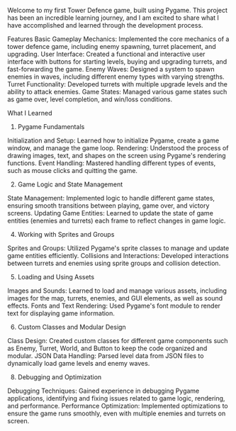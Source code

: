 Welcome to my first Tower Defence game, built using Pygame. This project has been an incredible learning journey, and I am excited to share what I have accomplished and learned through the development process.

Features
Basic Gameplay Mechanics: Implemented the core mechanics of a tower defence game, including enemy spawning, turret placement, and upgrading.
User Interface: Created a functional and interactive user interface with buttons for starting levels, buying and upgrading turrets, and fast-forwarding the game.
Enemy Waves: Designed a system to spawn enemies in waves, including different enemy types with varying strengths.
Turret Functionality: Developed turrets with multiple upgrade levels and the ability to attack enemies.
Game States: Managed various game states such as game over, level completion, and win/loss conditions.

What I Learned

1. Pygame Fundamentals

Initialization and Setup: Learned how to initialize Pygame, create a game window, and manage the game loop.
Rendering: Understood the process of drawing images, text, and shapes on the screen using Pygame's rendering functions.
Event Handling: Mastered handling different types of events, such as mouse clicks and quitting the game.

2. Game Logic and State Management
   
State Management: Implemented logic to handle different game states, ensuring smooth transitions between playing, game over, and victory screens.
Updating Game Entities: Learned to update the state of game entities (enemies and turrets) each frame to reflect changes in game logic.

4. Working with Sprites and Groups
   
Sprites and Groups: Utilized Pygame's sprite classes to manage and update game entities efficiently.
Collisions and Interactions: Developed interactions between turrets and enemies using sprite groups and collision detection.

5. Loading and Using Assets
   
Images and Sounds: Learned to load and manage various assets, including images for the map, turrets, enemies, and GUI elements, as well as sound effects.
Fonts and Text Rendering: Used Pygame's font module to render text for displaying game information.

6. Custom Classes and Modular Design
   
Class Design: Created custom classes for different game components such as Enemy, Turret, World, and Button to keep the code organized and modular.
JSON Data Handling: Parsed level data from JSON files to dynamically load game levels and enemy waves.

8. Debugging and Optimization
   
Debugging Techniques: Gained experience in debugging Pygame applications, identifying and fixing issues related to game logic, rendering, and performance.
Performance Optimization: Implemented optimizations to ensure the game runs smoothly, even with multiple enemies and turrets on screen.
